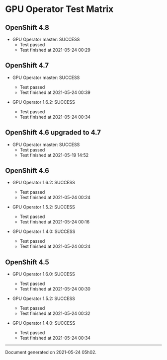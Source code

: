
GPU Operator Test Matrix
========================

OpenShift 4.8
-------------

* GPU Operator master: SUCCESS
  - Test passed
  - Test finished at 2021-05-24 00:29

OpenShift 4.7
-------------

* GPU Operator master: SUCCESS
  - Test passed
  - Test finished at 2021-05-24 00:39

* GPU Operator 1.6.2: SUCCESS
  - Test passed
  - Test finished at 2021-05-24 00:34

OpenShift 4.6 upgraded to 4.7
-----------------------------

* GPU Operator master: SUCCESS
  - Test passed
  - Test finished at 2021-05-19 14:52

OpenShift 4.6
-------------

* GPU Operator 1.6.2: SUCCESS
  - Test passed
  - Test finished at 2021-05-24 00:24

* GPU Operator 1.5.2: SUCCESS
  - Test passed
  - Test finished at 2021-05-24 00:16

* GPU Operator 1.4.0: SUCCESS
  - Test passed
  - Test finished at 2021-05-24 00:24

OpenShift 4.5
-------------

* GPU Operator 1.6.0: SUCCESS
  - Test passed
  - Test finished at 2021-05-24 00:30

* GPU Operator 1.5.2: SUCCESS
  - Test passed
  - Test finished at 2021-05-24 00:32

* GPU Operator 1.4.0: SUCCESS
  - Test passed
  - Test finished at 2021-05-24 00:34


---
Document generated on 2021-05-24 05h02.
